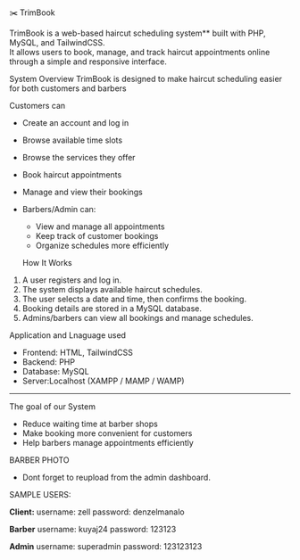  ✂️ TrimBook

TrimBook is a web-based haircut scheduling system** built with PHP, MySQL, and TailwindCSS.  
It allows users to book, manage, and track haircut appointments online through a simple and responsive interface.

 System Overview
TrimBook is designed to make haircut scheduling easier for both customers and barbers

 Customers can
  - Create an account and log in
  - Browse available time slots
  - Browse the services they offer
  - Book haircut appointments
  - Manage and view their bookings

- Barbers/Admin can:
  - View and manage all appointments
  - Keep track of customer bookings
  - Organize schedules more efficiently

  How It Works
1. A user registers and log in.  
2. The system displays available haircut schedules.  
3. The user selects a date and time, then confirms the booking.  
4. Booking details are stored in a MySQL database.  
5. Admins/barbers can view all bookings and manage schedules.  

 Application and Lnaguage used
- Frontend: HTML, TailwindCSS  
- Backend: PHP  
- Database: MySQL  
- Server:Localhost (XAMPP / MAMP / WAMP)

---

The goal of our System
- Reduce waiting time at barber shops  
- Make booking more convenient for customers  
- Help barbers manage appointments efficiently  

BARBER PHOTO
- Dont forget to reupload from the admin dashboard.

SAMPLE USERS:

**Client:**
username: zell
password: denzelmanalo

**Barber**
username: kuyaj24
password: 123123

**Admin**
username: superadmin
password: 123123123

